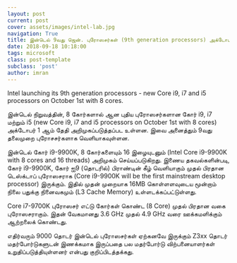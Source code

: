 ```yaml
---
layout: post
current: post
cover: assets/images/intel-lab.jpg
navigation: True
title: இன்டெல் 9வது ஜென். புரோஸசர்கள் (9th generation processors) அக்டோபரில் அறிமுகம்.
date: 2018-09-18 10:18:00
tags: microsoft
class: post-template
subclass: 'post'
author: imran
---
```


Intel launching its 9th generation processors - new Core i9, i7 and i5 processors on October 1st with 8 cores.

இன்டெல் நிறுவத்தின், 8 கோர்களால் ஆன‌ புதிய புரோஸசர்களான‌ கோர் i9, i7 மற்றும் i5 (new Core i9, i7 and i5 processors on October 1st with 8 cores) அக்டோபர் 1 ஆம் தேதி அறிமுகப்படுத்தப்பட‌ உள்ளன‌. இவை அனைத்தும் 9வது தலைமுறை புரோசசர்களாக‌ வெளியாகவுள்ளன.

இன்டெல் கோர் i9-9900K, 8 கோர்களையும் 16 இழையுடனும் (Intel Core i9-9900K with 8 cores and 16 threads) அறிமுகம் செய்யப்படுகிறது. இணைய‌ தகவல்களின்படி, கோர் i9-9900K, கோர் ஐ9 (தொடரில்) பிராண்டின் கீழ் வெளியாகும் முதல் பிரதான‌ டெஸ்க்டாப் புரோஸசராக‌ (Core i9-9900K will be the first mainstream desktop processor) இருக்கும். இதில் முதன் முறையாக 16MB கொள்ளளவுடைய மூன்றாம் நிலை பதுக்கு நினைவகமும் (L3 Cache Memory) உள்ளடக்கப்பட்டுள்ளது.

Core i7-9700K புரோஸசர் எட்டு கோர்கள் கொண்ட‌ (8 Core) முதல் பிரதான வகை புரோஸசராகும். இதன் வேகமானது 3.6 GHz முதல் 4.9 GHz வரை ஊக்கமளிக்கும் ஆற்றலைக் கொண்டது.

எதிர்வரும் 9000 தொடர் இன்டெல் புரோஸசர்கள் ஏற்கனவே இருக்கும் Z3xx தொடர் மதர்போர்டுகளுடன் இணக்கமாக இருப்பதை பல மதர்போர்டு விற்பனையாளர்கள் உறுதிப்படுத்தியுள்ளனர் என்பது குறிப்பிடத்தக்கது.